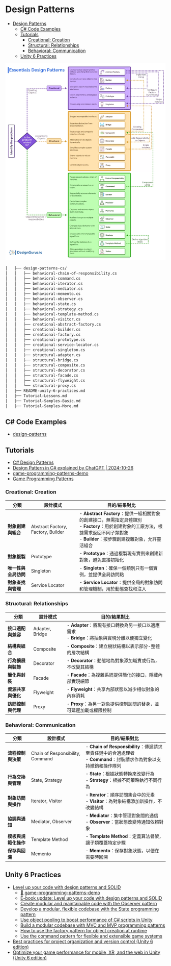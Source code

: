 # Design Patterns

<!-- TOC -->
* [Design Patterns](#design-patterns)
  * [C# Code Examples](#c-code-examples)
  * [Tutorials](#tutorials)
    * [Creational: Creation](#creational-creation)
    * [Structural: Relationships](#structural-relationships)
    * [Behavioral: Communication](#behavioral-communication)
  * [Unity 6 Practices](#unity-6-practices)
<!-- TOC -->

<img src="../res/design-patterns.gif" width="600" alt="">

```text
│   ├── design-patterns-cs/
│   │   ├── behavioral-chain-of-responsibility.cs
│   │   ├── behavioral-command.cs
│   │   ├── behavioral-iterator.cs
│   │   ├── behavioral-mediator.cs
│   │   ├── behavioral-memento.cs
│   │   ├── behavioral-observer.cs
│   │   ├── behavioral-state.cs
│   │   ├── behavioral-strategy.cs
│   │   ├── behavioral-template-method.cs
│   │   ├── behavioral-visitor.cs
│   │   ├── creational-abstract-factory.cs
│   │   ├── creational-builder.cs
│   │   ├── creational-factory.cs
│   │   ├── creational-prototype.cs
│   │   ├── creational-service-locator.cs
│   │   ├── creational-singleton.cs
│   │   ├── structural-adapter.cs
│   │   ├── structural-bridge.cs
│   │   ├── structural-composite.cs
│   │   ├── structural-decorator.cs
│   │   ├── structural-facade.cs
│   │   ├── structural-flyweight.cs
│   │   └── structural-proxy.cs
│   ├── README-unity-6-practices.md
│   ├── Tutorial-Lessons.md
│   ├── Tutorial-Samples-Basic.md
│   ├── Tutorial-Samples-More.md
```

## C# Code Examples

- [design-patterns](design-patterns-cs/README.md)

## Tutorials

- [C# Design Patterns](https://www.dofactory.com/net/design-patterns)
- [Design Pattern in C# explained by ChatGPT | 2024-10-26](https://chatgpt.com/share/671c90d8-7664-800f-b67e-8bec77698012)
- [game-programming-patterns-demo](https://github.com/androchentw/game-programming-patterns-demo)
- [Game Programming Patterns](https://gameprogrammingpatterns.com/contents.html)

### Creational: Creation

| **分類**       | **設計模式**                           | **目的/結果對比**                                                                                                                   |
|--------------|------------------------------------|-------------------------------------------------------------------------------------------------------------------------------|
| **對象創建與組合**  | Abstract Factory, Factory, Builder | - **Abstract Factory**：提供一組相關對象的創建接口，無需指定具體類別 <br> - **Factory**：用於創建對象的工廠方法，根據需求返回不同子類對象 <br> - **Builder**：按步驟創建複雜對象，允許靈活組合 |
| **對象複製**     | Prototype                          | - **Prototype**：通過複製現有實例來創建新對象，避免直接初始化                                                                                        |
| **唯一性與全局訪問** | Singleton                          | - **Singleton**：確保一個類別只有一個實例，並提供全局訪問點                                                                                         |
| **對象查找與管理**  | Service Locator                    | - **Service Locator**：提供全局的對象訪問和管理機制，用於動態查找和注入                                                                                |

### Structural: Relationships

| **分類**      | **設計模式**        | **目的/結果對比**                                                       |
|-------------|-----------------|-------------------------------------------------------------------|
| **接口適配與兼容** | Adapter, Bridge | - **Adapter**：將現有接口轉換為另一接口以適應需求 <br>  - **Bridge**：將抽象與實現分離以便獨立變化 |
| **結構與組合**   | Composite       | - **Composite**：建立樹狀結構以表示部分-整體的層次結構                               |
| **行為擴展與裝飾** | Decorator       | - **Decorator**：動態地為對象添加職責或行為，不改變其結構                              |
| **簡化與封裝**   | Facade          | - **Facade**：為複雜系統提供簡化的接口，隱藏內部實現細節                                |
| **資源共享與優化** | Flyweight       | - **Flyweight**：共享內部狀態以減少相似對象的內存消耗                                |
| **訪問控制與代理** | Proxy           | - **Proxy**：為另一對象提供控制訪問的替身，並可延遲加載或權限控制                            |

### Behavioral: Communication

| **分類**       | **設計模式**                         | **目的/結果對比**                                                                         |
|--------------|----------------------------------|-------------------------------------------------------------------------------------|
| **流程控制與決策**  | Chain of Responsibility, Command | - **Chain of Responsibility**：傳遞請求至責任鏈中的合適處理者 <br> - **Command**：封裝請求作為對象以支持撤銷和操作隊列 |
| **行為交換與管理**  | State, Strategy                  | - **State**：根據狀態轉換來改變行為 <br> - **Strategy**：根據不同策略執行不同行為                            |
| **對象訪問與操作**  | Iterator, Visitor                | - **Iterator**：順序訪問集合中的元素 <br> - **Visitor**：為對象結構添加新操作，不改變結構                       |
| **協調與通知**    | Mediator, Observer               | - **Mediator**：集中管理對象間的通信 <br> - **Observer**：當狀態改變時通知依賴對象                          |
| **模板與規範化操作** | Template Method                  | - **Template Method**：定義算法骨架，讓子類覆蓋特定步驟                                              |
| **保存與回溯**    | Memento                          | - **Memento**：保存對象狀態，以便在需要時回溯                                                       |

## Unity 6 Practices

* [Level up your code with design patterns and SOLID](https://assetstore.unity.com/packages/essentials/tutorial-projects/level-up-your-code-with-design-patterns-and-solid-289616)
  * [🥇 game-programming-patterns-demo](https://github.com/androchentw/game-programming-patterns-demo)
  * [E-book update: Level up your code with design patterns and SOLID](https://unity.com/resources/design-patterns-solid-ebook?isGated=alse)
  * [Create modular and maintainable code with the Observer pattern](https://unity.com/how-to/create-modular-and-maintainable-code-observer-pattern)
  * [Develop a modular, flexible codebase with the State programming pattern](https://unity.com/how-to/develop-modular-flexible-codebase-state-programming-pattern)
  * [Use object pooling to boost performance of C# scripts in Unity](https://unity.com/how-to/use-object-pooling-boost-performance-c-scripts-unity)
  * [Build a modular codebase with MVC and MVP programming patterns](https://unity.com/how-to/build-modular-codebase-mvc-and-mvp-programming-patterns)
  * [How to use the factory pattern for object creation at runtime](https://unity.com/how-to/how-use-factory-pattern-object-creation-runtime)
  * [Use the command pattern for flexible and extensible game systems](https://unity.com/how-to/use-command-pattern-flexible-and-extensible-game-systems)
* [Best practices for project organization and version control (Unity 6 edition)](https://unity.com/resources/best-practices-version-control-unity-6)
* [Optimize your game performance for mobile, XR, and the web in Unity (Unity 6 edition)](https://unity.com/resources/mobile-xr-web-game-performance-optimization-unity-6)
